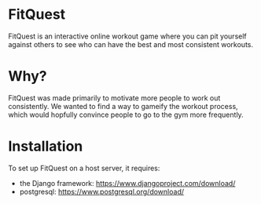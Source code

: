 # FitQuest

FitQuest is an interactive online workout game where you can pit yourself against others to see who can have the best and most consistent workouts.

# Why?

FitQuest was made primarily to motivate more people to work out consistently. We wanted to find a way to gameify the workout process, which would hopfully convince people to go to the gym more frequently.

# Installation 

To set up FitQuest on a host server, it requires: 
  -  the Django framework: https://www.djangoproject.com/download/
  -  postgresql: https://www.postgresql.org/download/

